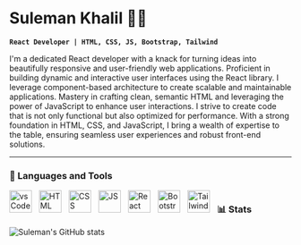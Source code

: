 # Suleman Khalil 👨‍💻

**`React Developer | HTML, CSS, JS, Bootstrap, Tailwind`**

 I'm a dedicated React developer with a knack for turning ideas into beautifully responsive and user-friendly web applications. Proficient in building dynamic and interactive user interfaces using the React library. I leverage component-based architecture to create scalable and maintainable applications. Mastery in crafting clean, semantic HTML and leveraging the power of JavaScript to enhance user interactions. I strive to create code that is not only functional but also optimized for performance. With a strong foundation in HTML, CSS, and JavaScript, I bring a wealth of expertise to the table, ensuring seamless user experiences and robust front-end solutions.

 ---

 ### 🧰 Languages and Tools


<img align="left" alt="vsCode" width="40px" style="padding-right: 10px"  src="https://cdn.jsdelivr.net/gh/devicons/devicon/icons/vscode/vscode-original-wordmark.svg" />
<img align="left" alt="HTML" width="40px" style="padding-right: 10px" src="https://cdn.jsdelivr.net/gh/devicons/devicon/icons/html5/html5-plain-wordmark.svg" />
<img align="left" alt="CSS" width="40px" style="padding-right: 10px" src="https://cdn.jsdelivr.net/gh/devicons/devicon/icons/css3/css3-plain-wordmark.svg" />
<img align="left" alt="JS" width="40px" style="padding-right: 10px"  src="https://cdn.jsdelivr.net/gh/devicons/devicon/icons/javascript/javascript-plain.svg" />
<img align="left" alt="React" width="40px" style="padding-right: 10px" src="https://cdn.jsdelivr.net/gh/devicons/devicon/icons/react/react-original.svg" />
<img align="left" alt="Bootstrap" width="40px" style="padding-right: 10px"  src="https://cdn.jsdelivr.net/gh/devicons/devicon/icons/bootstrap/bootstrap-original-wordmark.svg" />
<img align="left" alt="Tailwind" width="40px" style="padding-right: 10px" src="https://cdn.jsdelivr.net/gh/devicons/devicon/icons/tailwindcss/tailwindcss-plain.svg" />


#

### 📊 Stats

![Suleman's GitHub stats](https://github-readme-stats.vercel.app/api?username=suleman42244&show_icons=true&theme=gruvbox)
          
          

 
          
          
          
<!--
**suleman42244/suleman42244** is a ✨ _special_ ✨ repository because its `README.md` (this file) appears on your GitHub profile.

Here are some ideas to get you started:

- 🔭 I’m currently working on ...
- 🌱 I’m currently learning ...
- 👯 I’m looking to collaborate on ...
- 🤔 I’m looking for help with ...
- 💬 Ask me about ...
- 📫 How to reach me: ...
- 😄 Pronouns: ...
- ⚡ Fun fact: ...
-->
